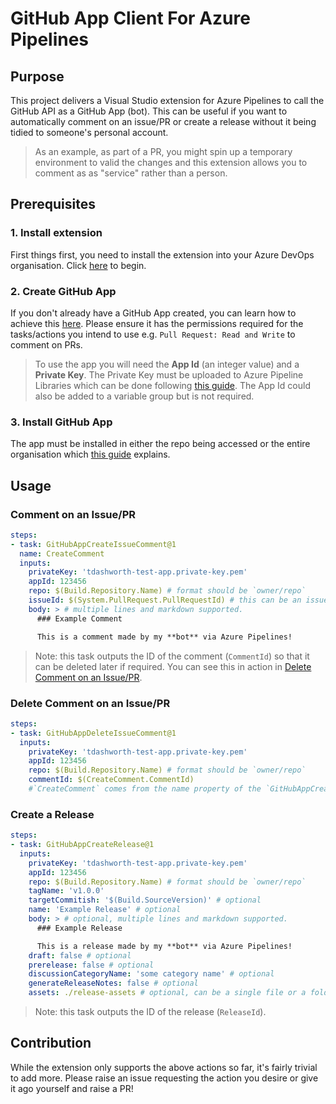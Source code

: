 # GitHub App Client For Azure Pipelines

## Purpose

This project delivers a Visual Studio extension for Azure Pipelines to call the GitHub API as a GitHub App (bot). This can be useful if you want to automatically comment on an issue/PR or create a release without it being tidied to someone's personal account. 

> As an example, as part of a PR, you might spin up a temporary environment to valid the changes and this extension allows you to comment as as "service" rather than a person. 

## Prerequisites

### 1. Install extension 

First things first, you need to install the extension into your Azure DevOps organisation. Click [here](https://marketplace.visualstudio.com/items?itemName=TDAshworth.GitHubAppClient) to begin. 

### 2. Create GitHub App

If you don't already have a GitHub App created, you can learn how to achieve this [here](https://docs.github.com/en/developers/apps/building-github-apps/creating-a-github-app). Please ensure it has the permissions required for the tasks/actions you intend to use e.g. `Pull Request: Read and Write` to comment on PRs.

> To use the app you will need the **App Id** (an integer value) and a **Private Key**. The Private Key must be uploaded to Azure Pipeline Libraries which can be done following [this guide](https://docs.microsoft.com/en-us/azure/devops/pipelines/library/secure-files?view=azure-devops). The App Id could also be added to a variable group but is not required. 

### 3. Install GitHub App

The app must be installed in either the repo being accessed or the entire organisation which [this guide](https://docs.github.com/en/developers/apps/managing-github-apps/installing-github-apps) explains.

## Usage

### Comment on an Issue/PR

```yml
steps:
- task: GitHubAppCreateIssueComment@1
  name: CreateComment
  inputs:
    privateKey: 'tdashworth-test-app.private-key.pem'
    appId: 123456
    repo: $(Build.Repository.Name) # format should be `owner/repo`
    issueId: $(System.PullRequest.PullRequestId) # this can be an issue or a PR
    body: > # multiple lines and markdown supported.
      ### Example Comment

      This is a comment made by my **bot** via Azure Pipelines! 
```

> Note: this task outputs the ID of the comment (`CommentId`) so that it can be deleted later if required. You can see this in action in [Delete Comment on an Issue/PR](#delete-comment-on-an-issuepr).

### Delete Comment on an Issue/PR

```yml
steps:
- task: GitHubAppDeleteIssueComment@1
  inputs:
    privateKey: 'tdashworth-test-app.private-key.pem'
    appId: 123456
    repo: $(Build.Repository.Name) # format should be `owner/repo`
    commentId: $(CreateComment.CommentId)
    #`CreateComment` comes from the name property of the `GitHubAppCreateIssueComment` task
```

### Create a Release

```yml
steps:
- task: GitHubAppCreateRelease@1
  inputs:
    privateKey: 'tdashworth-test-app.private-key.pem'
    appId: 123456
    repo: $(Build.Repository.Name) # format should be `owner/repo`
    tagName: 'v1.0.0'
    targetCommitish: '$(Build.SourceVersion)' # optional
    name: 'Example Release' # optional
    body: > # optional, multiple lines and markdown supported.
      ### Example Release

      This is a release made by my **bot** via Azure Pipelines!
    draft: false # optional
    prerelease: false # optional
    discussionCategoryName: 'some category name' # optional
    generateReleaseNotes: false # optional
    assets: ./release-assets # optional, can be a single file or a folder where all root files are uploaded
```

> Note: this task outputs the ID of the release (`ReleaseId`).

## Contribution

While the extension only supports the above actions so far, it's fairly trivial to add more. Please raise an issue requesting the action you desire or give it ago yourself and raise a PR!